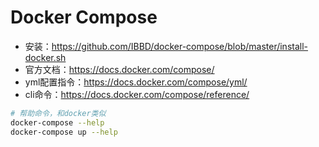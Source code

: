 # Docker Compose 

- 安装：https://github.com/IBBD/docker-compose/blob/master/install-docker.sh
- 官方文档：https://docs.docker.com/compose/ 
- yml配置指令：https://docs.docker.com/compose/yml/
- cli命令：https://docs.docker.com/compose/reference/

```sh
# 帮助命令，和docker类似
docker-compose --help 
docker-compose up --help
```



